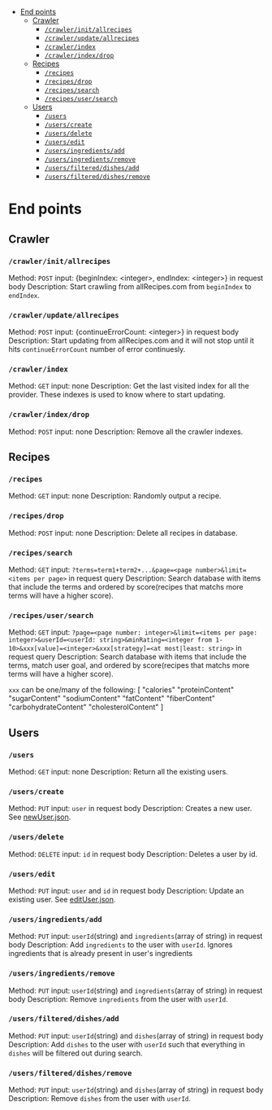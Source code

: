 
- [End points](#end-points)
  * [Crawler](#crawler)
    + [`/crawler/init/allrecipes`](#--crawler-init-allrecipes-)
    + [`/crawler/update/allrecipes`](#--crawler-update-allrecipes-)
    + [`/crawler/index`](#--crawler-index-)
    + [`/crawler/index/drop`](#--crawler-index-drop-)
  * [Recipes](#recipes)
    + [`/recipes`](#--recipes-)
    + [`/recipes/drop`](#--recipes-drop-)
    + [`/recipes/search`](#--recipes-search-)
    + [`/recipes/user/search`](#--recipes-user-search-)
  * [Users](#users)
    + [`/users`](#--users-)
    + [`/users/create`](#--users-create-)
    + [`/users/delete`](#--users-delete-)
    + [`/users/edit`](#--users-edit-)
    + [`/users/ingredients/add`](#--users-ingredients-add-)
    + [`/users/ingredients/remove`](#--users-ingredients-remove-)
    + [`/users/filtered/dishes/add`](#--users-filtered-dishes-add-)
    + [`/users/filtered/dishes/remove`](#--users-filtered-dishes-remove-)

# End points

## Crawler

### `/crawler/init/allrecipes`

Method: `POST`
input: {beginIndex: \<integer>, endIndex: \<integer>} in request body
Description: Start crawling from allRecipes.com from `beginIndex` to `endIndex`.

### `/crawler/update/allrecipes`

Method: `POST`
input: {continueErrorCount: \<integer>} in request body
Description: Start updating from allRecipes.com and it will not stop until it hits `continueErrorCount` number of error continuesly.

### `/crawler/index`

Method: `GET`
input: none
Description: Get the last visited index for all the provider. These indexes is used to know where to start updating.

### `/crawler/index/drop`

Method: `POST`
input: none
Description: Remove all the crawler indexes.

## Recipes

### `/recipes`

Method: `GET`
input: none
Description: Randomly output a recipe.

### `/recipes/drop`

Method: `POST`
input: none
Description: Delete all recipes in database.

### `/recipes/search`

Method: `GET`
input: `?terms=term1+term2+...&page=<page number>&limit=<items per page>` in request query
Description: Search database with items that include the terms and ordered by score(recipes that matchs more terms will have a higher score).

### `/recipes/user/search`

Method: `GET`
input: `?page=<page number: integer>&limit=<items per page: integer>&userId=<userId: string>&minRating=<integer from 1-10>&xxx[value]=<integer>&xxx[strategy]=<at most|least: string>` in request query
Description: Search database with items that include the terms, match user goal, and ordered by score(recipes that matchs more terms will have a higher score).

`xxx` can be one/many of the following:
[
"calories"
"proteinContent"
"sugarContent"
"sodiumContent"
"fatContent"
"fiberContent"
"carbohydrateContent"
"cholesterolContent"
]

## Users

### `/users`

Method: `GET`
input: none
Description: Return all the existing users.

### `/users/create`

Method: `PUT`
input: `user` in request body
Description: Creates a new user. See [newUser.json](../libs/schema/newUser.json).

### `/users/delete`

Method: `DELETE`
input: `id` in request body
Description: Deletes a user by id.

### `/users/edit`

Method: `PUT`
input: `user` and `id` in request body
Description: Update an existing user. See [editUser.json](../libs/schema/editUser.json).

### `/users/ingredients/add`

Method: `PUT`
input: `userId`(string) and `ingredients`(array of string) in request body
Description: Add `ingredients` to the user with `userId`. Ignores ingredients that is already present in user's ingredients

### `/users/ingredients/remove`

Method: `PUT`
input: `userId`(string) and `ingredients`(array of string) in request body
Description: Remove `ingredients` from the user with `userId`.

### `/users/filtered/dishes/add`

Method: `PUT`
input: `userId`(string) and `dishes`(array of string) in request body
Description: Add `dishes` to the user with `userId` such that everything in `dishes` will be filtered out during search.

### `/users/filtered/dishes/remove`

Method: `PUT`
input: `userId`(string) and `dishes`(array of string) in request body
Description: Remove `dishes` from the user with `userId`.